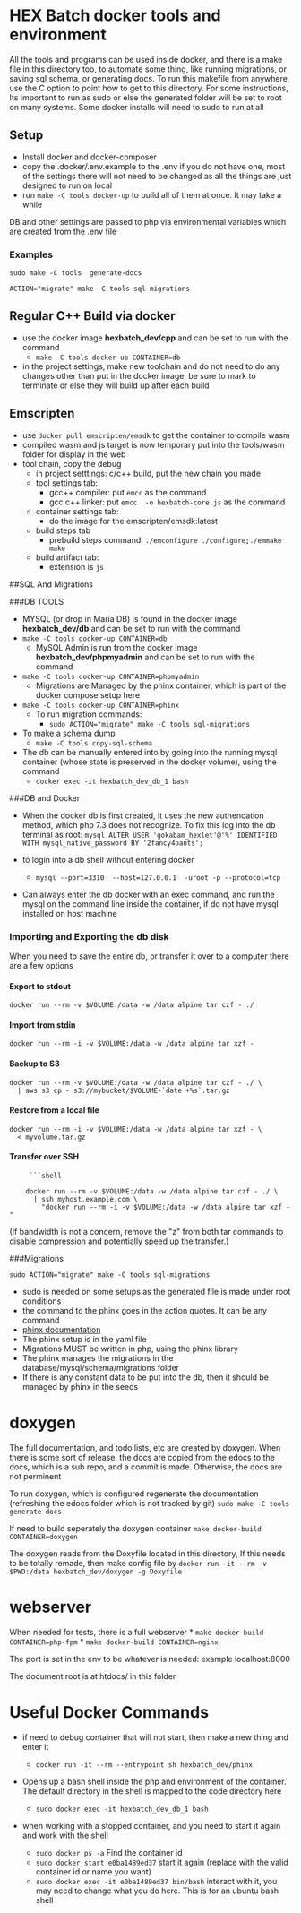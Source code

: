 # HEX Batch docker tools and environment

All the tools and programs can be used inside docker, and there is a make file in this directory too, to automate some thing, like running migrations, or saving sql schema, or generating docs. To run this makefile from anywhere, use the C option to point how to get to this directory. For some instructions, Its important to run as sudo or else the generated folder will be set to root on many systems. Some docker installs will need to sudo to run at all

## Setup
* Install docker and docker-composer
* copy the .docker/.env.example to the .env if you do not have one, most of the settings there will not need to be changed as all the things are just designed to run on local
* run `make -C tools docker-up` to build all of them at once. It may take a while

DB and other settings are passed to php via environmental variables which are created from the .env file
    
### Examples            

    sudo make -C tools  generate-docs
    
    ACTION="migrate" make -C tools sql-migrations


## Regular C++ Build via docker

* use the docker image **hexbatch_dev/cpp** and can be set to run with the command
    * `make -C tools docker-up CONTAINER=db`
* in the project settings, make new toolchain and do not need to do any changes other than put in the docker image, be sure to mark to terminate or else they will build up after each build    

## Emscripten

* use `docker pull emscripten/emsdk` to get the container to compile wasm
* compiled wasm and js target is now temporary put into the tools/wasm folder for display in the web 
* tool chain, copy the debug
  * in project setttings: c/c++ build, put the new chain you made
  * tool settings tab:
    * gcc++ compiler: put `emcc` as the command
    * gcc c++ linker: put `emcc  -o hexbatch-core.js` as the command
  * container settings tab:
    * do the image for the emscripten/emsdk:latest
  * build steps tab 
    * prebuild steps command: `./emconfigure ./configure;./emmake make`
  * build artifact tab:
    * extension is `js`  
    
    
##SQL And Migrations

###DB TOOLS

* MYSQL (or drop in Maria DB) is found in the docker image **hexbatch_dev/db** and can be set to run with the command
* `make -C tools docker-up CONTAINER=db`
    * MySQL Admin is run from the docker image **hexbatch_dev/phpmyadmin** and can be set to run with the command
* `make -C tools docker-up CONTAINER=phpmyadmin`
    * Migrations are Managed by the phinx container, which is part of the docker compose setup here
* `make -C tools docker-up CONTAINER=phinx`
  * To run migration commands:  
    * `sudo ACTION="migrate" make -C tools sql-migrations`
* To make a schema dump
     * `make -C tools copy-sql-schema`
* The db can be manually entered into by going into the running mysql container (whose state is preserved in the docker volume), using the command 
    * `docker exec -it hexbatch_dev_db_1 bash`
    

###DB and Docker

* When the docker db is first created, it uses the new authencation method, which php 7.3 does not recognize. To fix this log into the db terminal as root:
		    ```mysql
		    ALTER USER 'gokabam_hexlet'@'%' IDENTIFIED WITH mysql_native_password BY '2fancy4pants';
		    ```    
  
* to login into a db shell without entering docker
    * `mysql --port=3310  --host=127.0.0.1  -uroot -p --protocol=tcp`  

* Can always enter the db docker with an exec command, and run the mysql on the command line inside the container, if do not have mysql installed on host machine


### Importing and Exporting the db disk

When you need to save the entire db, or transfer it over to a computer there are a few options

#### Export to stdout
    docker run --rm -v $VOLUME:/data -w /data alpine tar czf - ./

#### Import from stdin
    docker run --rm -i -v $VOLUME:/data -w /data alpine tar xzf -

#### Backup to S3
    docker run --rm -v $VOLUME:/data -w /data alpine tar czf - ./ \
      | aws s3 cp - s3://mybucket/$VOLUME-`date +%s`.tar.gz

#### Restore from a local file
    docker run --rm -i -v $VOLUME:/data -w /data alpine tar xzf - \
      < myvolume.tar.gz

#### Transfer over SSH

 
		 ```shell
		    
		docker run --rm -v $VOLUME:/data -w /data alpine tar czf - ./ \
		  | ssh myhost.example.com \
		    "docker run --rm -i -v $VOLUME:/data -w /data alpine tar xzf -"

(If bandwidth is not a concern, remove the "z" from both tar commands to disable compression and potentially speed up the transfer.)
    
###Migrations


`sudo ACTION="migrate" make -C tools sql-migrations`

* sudo is needed on some setups as the generated file is made under root conditions 
* the command to the phinx goes in the action quotes. It can be any command
* [phinx documentation](https://book.cakephp.org/phinx/0/en/contents.html)
* The phinx setup is in the yaml file
* Migrations MUST be written in php, using the phinx library
* The phinx manages the migrations in the database/mysql/schema/migrations folder
* If there is any constant data to be put into the db, then it should be managed by phinx in the seeds 
    

# doxygen

The full documentation, and todo lists, etc are created by doxygen. When there is some sort of release, the docs are copied from the edocs to the docs, which is a sub repo, and a commit is made. Otherwise, the docs are not perminent 

To run doxygen, which is configured regenerate the documentation (refreshing the edocs folder which is not tracked by git)
	`sudo make -C tools  generate-docs`

If need to build seperately the doxygen container
	`make docker-build CONTAINER=doxygen`

The doxygen reads from the Doxyfile located in this directory, If this needs to be totally remade, then make config file by
`docker run -it --rm -v $PWD:/data hexbatch_dev/doxygen -g Doxyfile`

# webserver

When needed for tests, there is a full webserver 
	* `make docker-build CONTAINER=php-fpm`
	* `make docker-build CONTAINER=nginx` 
	
The port is set in the env to be whatever is needed: example localhost:8000
	
The document root is at htdocs/ in this folder


  
        
        
# Useful Docker Commands

* if need to debug container that will not start, then make a new thing and enter it
   	 * `docker run -it --rm --entrypoint sh hexbatch_dev/phinx` 

* Opens up a bash shell inside the php and environment of the container. The default directory in the shell is mapped to the code directory here
    * `sudo docker exec -it hexbatch_dev_db_1 bash`

* when working with a stopped container, and you need to start it again and work with the shell
    * `sudo docker ps -a`  Find the container id
    * `sudo docker start e0ba1489ed37`  start it again (replace with the valid container id or name you want)
    * `sudo docker exec -it e0ba1489ed37 bin/bash` interact with it, you may need to change what you do here. This is for an ubuntu bash shell









